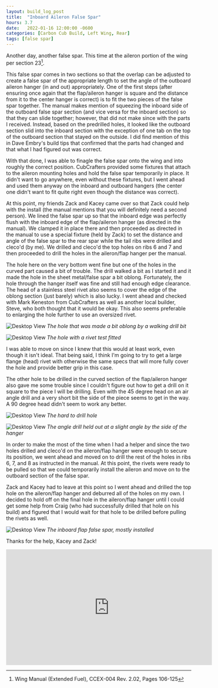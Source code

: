 ```yaml
---
layout: build_log_post
title:  "Inboard Aileron False Spar"
hours: 3.7
date:   2022-01-16 12:00:00 -0600
categories: [Carbon Cub Build, Left Wing, Rear]
tags: [false spar]
---
```


Another day, another false spar. This time at the aileron portion of the wing per section 23[^section-23-ref].

This false spar comes in two sections so that the overlap can be adjusted to create a false spar of the appropriate length to set the angle of the outboard aileron hanger (in and out) appropriately. One of the first steps (after ensuring once again that the flap/aileron hanger is square and the distance from it to the center hanger is correct) is to fit the two pieces of the false spar together. The manual makes mention of squeezing the inboard side of the outboard false spar section (and vice versa for the inboard section) so that they can slide together; however, that did not make since with the parts I received. Instead, based on the predrilled holes, it looked like the outboard section slid into the inboard section with the exception of one tab on the top of the outboard section that stayed on the outside. I did find mention of this in Dave Embry's build tips that confirmed that the parts had changed and that what I had figured out was correct.

With that done, I was able to finagle the false spar onto the wing and into roughly the correct position. CubCrafters provided some fixtures that attach to the aileron mounting holes and hold the false spar temporarily in place. It didn't want to go anywhere, even without these fixtures, but I went ahead and used them anyway on the inboard and outboard hangers (the center one didn't want to fit quite right even though the distance was correct).

At this point, my friends Zack and Kacey came over so that Zack could help with the install (the manual mentions that you will definitely need a second person). We lined the false spar up so that the inboard edge was perfectly flush with the inboard edge of the flap/aileron hanger (as directed in the manual). We clamped it in place there and then proceeded as directed in the manual to use a special fixture (held by Zack) to set the distance and angle of the false spar to the rear spar while the tail ribs were drilled and cleco'd (by me). We drilled and cleco'd the top holes on ribs 6 and 7 and then proceeded to drill the holes in the aileron/flap hanger per the manual.

The hole here on the very bottom went fine but one of the holes in the curved part caused a bit of trouble. The drill walked a bit as I started it and it made the hole in the sheet metal/false spar a bit oblong. Fortunately, the hole through the hanger itself was fine and still had enough edge clearance. The head of a stainless steel rivet also seems to cover the edge of the oblong section (just barely) which is also lucky. I went ahead and checked with Mark Keneston from CubCrafters as well as another local builder, Steve, who both thought that it would be okay. This also seems preferable to enlarging the hole further to use an oversized rivet.

![Desktop View](/assets/img/posts/2022-01-16-inboard-aileron-false-spar/oblong_hole.jpg)
_The hole that was made a bit oblong by a walking drill bit_

![Desktop View](/assets/img/posts/2022-01-16-inboard-aileron-false-spar/oblong_hole_rivet.jpg)
_The hole with a rivet test fitted_

I was able to move on since I knew that this would at least work, even though it isn't ideal. That being said, I think I'm going to try to get a large flange (head) rivet with otherwise the same specs that will more fully cover the hole and provide better grip in this case.

The other hole to be drilled in the curved section of the flap/aileron hanger also gave me some trouble since I couldn't figure out how to get a drill on it square to the piece I will be drilling. Even with the 45 degree head on an air angle drill and a very short bit the side of the piece seems to get in the way. A 90 degree head didn't seem to work any better.

![Desktop View](/assets/img/posts/2022-01-16-inboard-aileron-false-spar/hard_to_drill_hole.jpg)
_The hard to drill hole_

![Desktop View](/assets/img/posts/2022-01-16-inboard-aileron-false-spar/drill_on_hole.jpg)
_The angle drill held out at a slight angle by the side of the hanger_

In order to make the most of the time when I had a helper and since the two holes drilled and cleco'd on the aileron/flap hanger were enough to secure its position, we went ahead and moved on to drill the rest of the holes in ribs 6, 7, and 8 as instructed in the manual. At this point, the rivets were ready to be pulled so that we could temporarily install the aileron and move on to the outboard section of the false spar.

Zack and Kacey had to leave at this point so I went ahead and drilled the top hole on the aileron/flap hanger and deburred all of the holes on my own. I decided to hold off on the final hole in the aileron/flap hanger until I could get some help from Craig (who had successfully drilled that hole on his build) and figured that I would wait for that hole to be drilled before pulling the rivets as well.

![Desktop View](/assets/img/posts/2022-01-16-inboard-aileron-false-spar/inboard_false_spar.jpg)
_The inboard flap false spar, mostly installed_

Thanks for the help, Kacey and Zack!

<iframe width="560" height="315" src="https://www.youtube.com/embed/ejfXqnOOIUQ" title="YouTube video player" frameborder="0" allow="accelerometer; autoplay; clipboard-write; encrypted-media; gyroscope; picture-in-picture" allowfullscreen></iframe>

[^section-23-ref]: Wing Manual (Extended Fuel), CCEX-004 Rev. 2.02, Pages 106-125